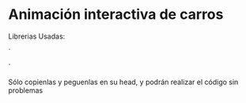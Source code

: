 # Animación interactiva de carros

Librerias Usadas:

`
<script src="https://cdnjs.cloudflare.com/ajax/libs/three.js/r128/three.min.js"></script>
<script src="https://cdn.jsdelivr.net/gh/Jeff-Aporta/lib-jeff-aporta@main/matematica.js"></script>
<script src="https://cdn.jsdelivr.net/gh/Jeff-Aporta/lib-jeff-aporta@latest/ascii_teclas.js"></script>
`

Sólo copienlas y peguenlas en su head, y podrán realizar el código sin problemas
